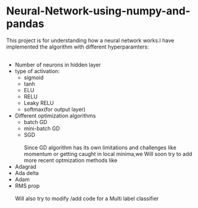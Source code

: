# Neural-Network-using-numpy-and-pandas
This project is for understanding how a neural network works.I have implemented the algorithm with different hyperparamters:<br><br>
- Number of neurons in hidden layer
- type of activation:
  - sigmoid
  - tanh
  - ELU
  - RELU
  - Leaky RELU
  - softmax(for output layer)
- Different optimization algorithms
  - batch GD
  - mini-batch GD
  - SGD
<br><br>
Since GD algorithm has its own limitations and challenges like momentum or getting caught in local minima,we Will soon try to add more recent optmization methods like
- Adagrad
- Ada delta
- Adam
- RMS prop
<br><br>Will also try to modify /add code for a Multi label classifier
